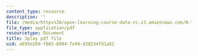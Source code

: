 ```yaml
---
content_type: resource
description: ''
file: /media/https%3A/open-learning-course-data-rc.s3.amazonaws.com/8-701-introduction-to-nuclear-and-particle-physics-fall-2020/a695e269f08580047e94d38234fd1a62_T-FQQVhPoNo.pdf
file_type: application/pdf
resourcetype: Document
title: 3play pdf file
uid: a695e269-f085-8004-7e94-d38234fd1a62
---
```

